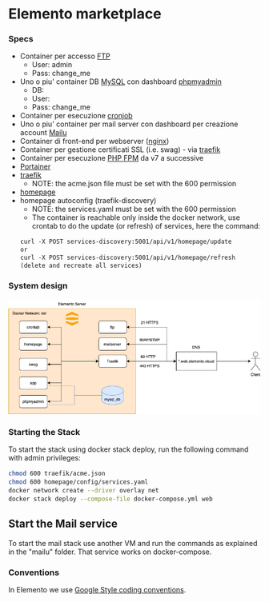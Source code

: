 # Elemento marketplace

### Specs

- Container per accesso [FTP](https://hub.docker.com/r/stilliard/pure-ftpd)
  - User: admin
  - Pass: change_me
- Uno o piu' container DB [MySQL](https://hub.docker.com/_/mysql) con dashboard [phpmyadmin](https://hub.docker.com/_/phpmyadmin)
  - DB:
  - User:
  - Pass: change_me
- Container per esecuzione [cronjob](https://github.com/alseambusher/crontab-ui)
- Uno o piu' container per mail server con dashboard per creazione account [Mailu](https://mailu.io/2.0/index.html)
- Container di front-end per webserver ([nginx](https://hub.docker.com/_/nginx))
- Container per gestione certificati SSL (i.e. swag) - via [traefik](https://doc.traefik.io/traefik/)
- Container per esecuzione [PHP FPM](https://hub.docker.com/layers/library/php/fpm-alpine3.19/images/sha256-4df626957fe8907b11d439553e830fbd815737a2c3ad15af912152ef2958ccf9?context=explore) da v7 a successive
- [Portainer](https://docs.portainer.io/user/docker/stacks)
- [traefik](https://doc.traefik.io/traefik/)
  - NOTE: the acme.json file must be set with the 600 permission
- [homepage](https://github.com/gethomepage/homepage)
- homepage autoconfig (traefik-discovery)
  - NOTE: the services.yaml must be set with the 600 permission
  - The container is reachable only inside the docker network, use crontab to do the update (or refresh) of services, here the command:
  ```
  curl -X POST services-discovery:5001/api/v1/homepage/update
  or
  curl -X POST services-discovery:5001/api/v1/homepage/refresh (delete and recreate all services)
  ```



### System design

![System design](./img/system-design.png)

### Starting the Stack


To start the stack using docker stack deploy, run the following command with admin privileges:
```bash
chmod 600 traefik/acme.json
chmod 600 homepage/config/services.yaml
docker network create --driver overlay net
docker stack deploy --compose-file docker-compose.yml web
```

## Start the Mail service
To start the mail stack use another VM and run the commands as explained in the "mailu" folder.
That service works on docker-compose.

### Conventions

In Elemento we use [Google Style coding conventions](https://google.github.io/styleguide/).

